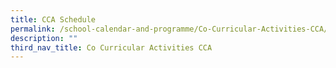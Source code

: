 ```yaml
---
title: CCA Schedule
permalink: /school-calendar-and-programme/Co-Curricular-Activities-CCA/CCA-Schedule
description: ""
third_nav_title: Co Curricular Activities CCA
---
```


